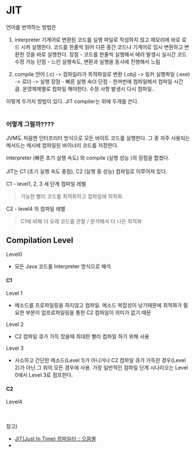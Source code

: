 # JIT
언어를 번역하는 방법은
1. interpreter
기계어로 변환된 코드를 실행 파일로 작성하지 않고 메모리에 바로 로드 시켜 실행한다. 코드를 한줄씩 읽어 다른 중간 코드나 기계어로 임시 변환하고 변환한 것을 바로 실행한다.
장점 - 코드를 한줄씩 실행해서 에러 발생시 실시간 코드 수정 가능
단점 - 느린 실행속도, 변환과 실행을 동시에 진행해서 느림

2. compile
언어 (.c) -> 컴파일러가 목적파일로 변환 (.obj) -> 링커 실행파일 (.exe) -> 로더 -> 실행
장점 - 빠른 실행 속더
단점 - 한꺼번에 컴파일해서 컴파일 시간 큼. 운영체제별로 컴파일 해야한더. 수정 사항 발생시 다시 컴파일..

이렇게 두가지 방법이 있다. JIT compiler는 위에 두개를 쓴다.
<br/></br>
### 어떻게 그럴까????
JVM도 처음엔 인터프리터 방식으로 모든 바이트 코드를 실행한다. 그 중 자주 사용되는 메서드는 캐시에 컴파일된 바이너리 코드를 저장한다. 

interpreter (빠른 초기 실행 속도) 와 compile (실행 성능 )의 장점을 합쳤다. 
<br/></br>
JIT는 C1 (초기 실행 속도 중점), C2 (실행 중 성능) 컴파일로 이루어져 있다.<br/>

C1 - level1, 2, 3 세 단계 컴파일 레벨<br/>
> 가능한 빨리 코드를 최적화하고 컴파일에 최적화.
                      
C2 - level4 의 컴파일 레벨<br/>
> C1에 비해 더 오래 코드를 관찰 / 분석해서 더 나은 최적화<br/>


## Compilation Level
Level0
- 모든 Java 코드를 Interpreter 방식으로 해석<br/>
#### C1<br/>
Level 1	<br/>
- 메소드를 프로파일링을 하지않고 컴파일. 메소드 복잡성이 낮기때문에 최적화가 필요한 부분이 업프로파일링을 통한 C2 컴파일이 의미가 없기 때문<br/>

Level 2<br/>
- C2 컴파일 큐가 가득 찼을때 최대한 빨리 컴파일 하기 위해 사용<br/>

Level 3<br/>
- 사소하고 간단한 메소드(Level 1)가 아니거나 C2 컴파일 큐가 가득찬 경우(Level 2)가 아닌 그 외의 모든 경우에 사용. 가장 일반적인 컴파일 단계 시나리오는 Level 0에서 Level 3로 점프한다.<br/>

#### C2<br/>
Level4
	





<br/></br>
참고) <br/>
- [JIT(Just In Time) 컴파일러 :: 으뜸별](https://beststar-1.tistory.com/3)<br/>
- 
